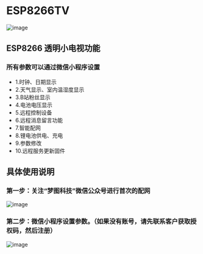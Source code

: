 # ESP8266TV
![image](https://user-images.githubusercontent.com/65395051/114113852-3904a980-9912-11eb-9f74-fa144fbed7a3.png)
## ESP8266  透明小电视功能
### 所有参数可以通过微信小程序设置
* 1.时钟、日期显示
* 2.天气显示、室内温湿度显示
* 3.B站粉丝显示
* 4.电池电压显示
* 5.远程控制设备
* 6.远程消息留言功能
* 7.智能配网
* 8.锂电池供电、充电
* 9.参数修改
* 10.远程服务更新固件

## 具体使用说明
### 第一步：关注“梦图科技”微信公众号进行首次的配网

![image](https://user-images.githubusercontent.com/65395051/115167390-04e77080-a0ea-11eb-8a3a-d4bd5db49307.png)
### 第二步：微信小程序设置参数。（如果没有账号，请先联系客户获取授权码，然后注册）
![image](https://user-images.githubusercontent.com/65395051/115167640-eb92f400-a0ea-11eb-8442-3b43dc92a409.png)


